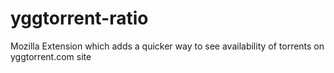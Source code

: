 # yggtorrent-ratio
Mozilla Extension which adds a quicker way to see availability of torrents on yggtorrent.com site
